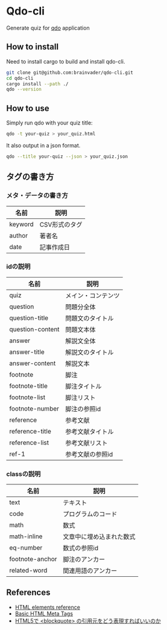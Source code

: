 # Qdo-cli

Generate quiz for [qdo](https://github.com/brainvader/qdo) application

## How to install

Need to install cargo to build and install qdo-cli.

```bash
git clone git@github.com:brainvader/qdo-cli.git
cd qdo-cli
cargo install --path ./
qdo --version
```

## How to use

Simply run qdo with your quiz title:

```bash
qdo -t your-quiz > your_quiz.html
```

It also output in a json format.

```bash
qdo --title your-quiz --json > your_quiz.json
```

## タグの書き方

### メタ・データの書き方

| 名前 | 説明 |
| --- | --- |
| keyword | CSV形式のタグ |
| author | 著者名 |
| date | 記事作成日 |

### idの説明

| 名前 | 説明 |
| --- | --- |
| quiz | メイン・コンテンツ |
| question | 問題分全体　|
| question-title | 問題文のタイトル |
| question-content | 問題文本体 |
| answer | 解説文全体　|
| answer-title | 解説文のタイトル |
| answer-content | 解説文本
| footnote | 脚注 |
| footnote-title | 脚注タイトル |
| footnote-list | 脚注リスト |
| footnote-number | 脚注の参照id |
| reference | 参考文献 |
| reference-title | 参考文献タイトル |
| reference-list | 参考文献リスト |
| ref-1 | 参考文献の参照id |


### classの説明

| 名前 | 説明 |
| --- | --- |
| text | テキスト |
| code | プログラムのコード |
| math | 数式 |
| math-inline | 文章中に埋め込まれた数式 |
| eq-number | 数式の参照id |
| footnote-anchor | 脚注のアンカー |
| related-word |  関連用語のアンカー |


## References

- [HTML elements reference](https://developer.mozilla.org/en-US/docs/Web/HTML/Element)
- [Basic HTML Meta Tags](https://gist.github.com/whitingx/3840905)
- [HTML5で \<blockquote\> の引用元をどう表現すればいいのか](https://note.kiriukun.com/entry/20190814-how-to-explain-blockquote-source-in-html5)